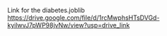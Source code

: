 

Link for the diabetes.joblib
https://drive.google.com/file/d/1rcMwphsHTsDVGd-kyilwvJ7pWP98jvNw/view?usp=drive_link
